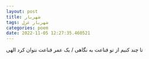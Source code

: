 ```yaml
---
layout: post
title: شهریار
tags: شهریار غزل
categories: poem
date: 2022-11-05 12:27:35.460521
---
```


تا چند کنیم از تو قناعت به نگاهی / یک عمر قناعت نتوان کرد الهی